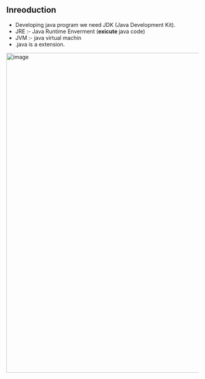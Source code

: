 ## Inreoduction

- Developing java program we need JDK (Java Development Kit).
- JRE :- Java Runtime Enverment (**exicute** java code)
- JVM :- java virtual machin
- .java is a extension.

<img width="837" alt="image" src="https://user-images.githubusercontent.com/78966839/192840039-b66db758-8eb7-4be3-a469-f1a7c531898a.png">

